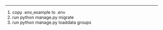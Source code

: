 ----
1. copy .env_example to .env
2. run python manage.py migrate
3. run python manage.py loaddata groups